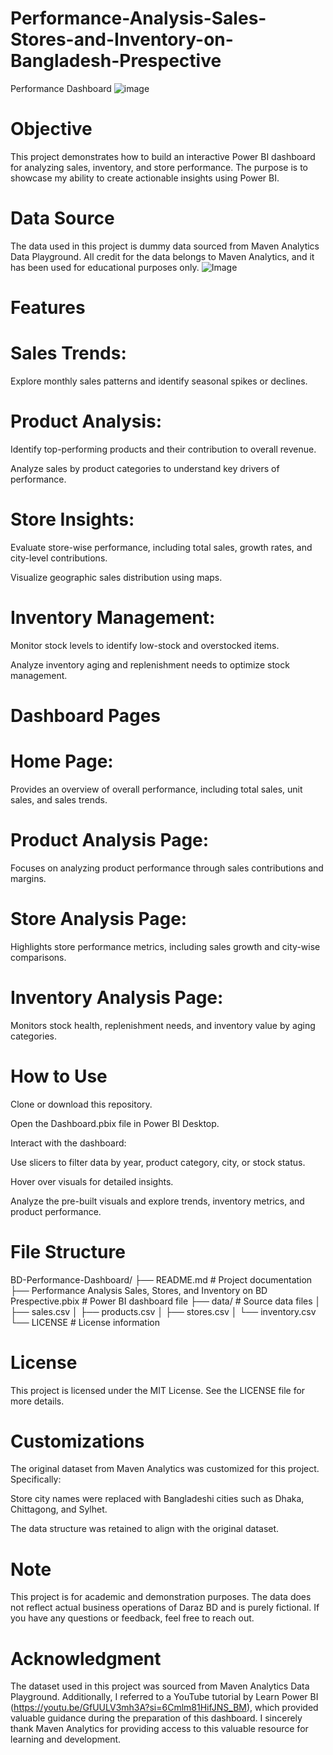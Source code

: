 # Performance-Analysis-Sales-Stores-and-Inventory-on-Bangladesh-Prespective
Performance Dashboard
![image](https://github.com/user-attachments/assets/4039bad4-94c2-48f5-9bd0-f90b0e67cfe9)

# Objective

This project demonstrates how to build an interactive Power BI dashboard for analyzing sales, inventory, and store performance. The purpose is to showcase my ability to create actionable insights using Power BI.

# Data Source

The data used in this project is dummy data sourced from Maven Analytics Data Playground. All credit for the data belongs to Maven Analytics, and it has been used for educational purposes only.
![Image](https://github.com/user-attachments/assets/cf1cde6e-70fd-4de0-8c5c-e6a4a7fc5df6)
# Features

# Sales Trends:

Explore monthly sales patterns and identify seasonal spikes or declines.

# Product Analysis:

Identify top-performing products and their contribution to overall revenue.

Analyze sales by product categories to understand key drivers of performance.

# Store Insights:

Evaluate store-wise performance, including total sales, growth rates, and city-level contributions.

Visualize geographic sales distribution using maps.

# Inventory Management:

Monitor stock levels to identify low-stock and overstocked items.

Analyze inventory aging and replenishment needs to optimize stock management.

# Dashboard Pages

# Home Page:

Provides an overview of overall performance, including total sales, unit sales, and sales trends.

# Product Analysis Page:

Focuses on analyzing product performance through sales contributions and margins.

# Store Analysis Page:

Highlights store performance metrics, including sales growth and city-wise comparisons.

# Inventory Analysis Page:

Monitors stock health, replenishment needs, and inventory value by aging categories.

# How to Use

Clone or download this repository.

Open the Dashboard.pbix file in Power BI Desktop.

Interact with the dashboard:

Use slicers to filter data by year, product category, city, or stock status.

Hover over visuals for detailed insights.

Analyze the pre-built visuals and explore trends, inventory metrics, and product performance.

# File Structure

BD-Performance-Dashboard/
├── README.md                # Project documentation
├── Performance Analysis Sales, Stores, and Inventory on BD Prespective.pbix           # Power BI dashboard file
├── data/                    # Source data files
│   ├── sales.csv
│   ├── products.csv
│   ├── stores.csv
│   └── inventory.csv
└── LICENSE                  # License information

# License

This project is licensed under the MIT License. See the LICENSE file for more details.

# Customizations

The original dataset from Maven Analytics was customized for this project. Specifically:

Store city names were replaced with Bangladeshi cities such as Dhaka, Chittagong, and Sylhet.

The data structure was retained to align with the original dataset.

# Note

This project is for academic and demonstration purposes. The data does not reflect actual business operations of Daraz BD and is purely fictional. If you have any questions or feedback, feel free to reach out.

# Acknowledgment

The dataset used in this project was sourced from Maven Analytics Data Playground. Additionally, I referred to a YouTube tutorial by Learn Power BI (https://youtu.be/GfUULV3mh3A?si=6Cmlm81HifJNS_BM), which provided valuable guidance during the preparation of this dashboard. I sincerely thank Maven Analytics for providing access to this valuable resource for learning and development.


